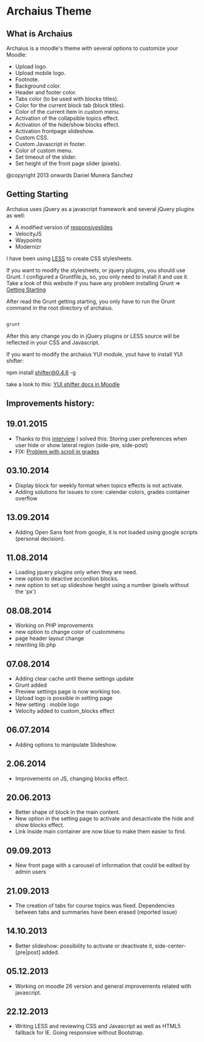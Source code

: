 Archaius Theme
==============

What is Archaius
----------------

Archaius is a moodle's theme with several options to customize your Moodle:

 * Upload logo.
 * Upload mobile logo.
 * Footnote.
 * Background color.
 * Header and footer color.
 * Tabs color (to be used with blocks titles).
 * Color for the current block tab (block titles).
 * Color of the current item in custom menu.
 * Activation of the collapsible topics effect.
 * Activation of the hide/show blocks effect.
 * Activation frontpage slideshow.
 * Custom CSS.
 * Custom Javascript in footer.
 * Color of custom menu.
 * Set timeout of the slider.
 * Set height of the front page slider (pixels).

 @copyright  2013 onwards Daniel Munera Sanchez

Getting Starting
----------------

Archaius uses jQuery as a javascript framework and several jQuery plugins as well:

* A modified version of [responsiveslides](https://github.com/dmuneras/ResponsiveSlides.js)
* VelocityJS
* Waypoints
* Modernizr 

I have been using [LESS](http://lesscss.org/) to create CSS stylesheets.


If you want to modify the stylesheets, or jquery plugins, you should use Grunt. I configured a Gruntfile.js, so, you only need to install it and use it. Take a look of this
website if you have any problem installing Grunt => [Getting Starting](http://gruntjs.com/getting-started)

After read the Grunt getting starting, you only have to run the Grunt command in the root
directory of archaius.

```javascript

grunt

```
After this any change you do in jQuery plugins or LESS source will be reflected in your CSS
and Javascript.

If you want to modify the archaius YUI module, yout have to install YUI shifter:

npm install shifter@0.4.6 -g

take a look to this: [YUI shifter docs in Moodle](https://docs.moodle.org/dev/YUI/Shifter)



Improvements history:
---------------------

19.01.2015
----------

* Thanks to this [interview](https://moodle.org/mod/forum/discuss.php?d=268170#p1196711)
I solved this: Storing user preferences when user hide or show lateral region (side-pre, side-post)
* FIX: [Problem with scroll in grades](https://github.com/dmuneras/moodle-theme_archaius/issues/27)

03.10.2014
----------


* Display block for weekly format when topics effects is not activate.
* Adding solutions for issues to core: calendar colors, grades container overflow

13.09.2014
----------

* Adding Open Sans font from google, it is not loaded using google scripts (personal
decision).

11.08.2014
----------

* Loading jquery plugins only when they are need.
* new option to deactive accordion blocks.
* new option to set up slideshow height using a number (pixels without the 'px')


08.08.2014
----------

* Working on PHP improvements
* new option to change color of custommenu
* page header layout change
* rewriting lib.php

07.08.2014
----------

* Adding clear cache until theme settings update
* Grunt added
* Preview settings page is now working too.
* Upload logo is possible in setting page
* New setting : mobile logo
* Velocity added to custom_blocks effect 

06.07.2014
----------

* Adding options to manipulate Slideshow.

2.06.2014
---------

* Improvements on JS, changing blocks effect.

20.06.2013
----------

* Better shape of block in the main content.
* New option in the setting page to activate and desactivate the hide and show blocks effect.
* Link inside main container are now blue to make them easier to find.

09.09.2013
----------

* New front page with a carousel of information that could be edited by admin users

21.09.2013
-----------

* The creation of tabs for course topics was fixed. Dependencies between tabs and summaries have been erased (reported issue)

14.10.2013
----------

* Better slideshow: possibility to activate or deactivate it, side-center-[pre|post] added.


05.12.2013
----------

* Working on moodle 26 version and general improvements related with javascript.

22.12.2013
----------

* Writing LESS and reviewing CSS and Javascript as well as HTML5 fallback for IE.
Going responsive without Bootstrap.
